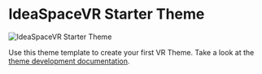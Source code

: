 # IdeaSpaceVR Starter Theme

![IdeaSpaceVR Starter Theme](theme-background.JPG)

Use this theme template to create your first VR Theme. Take a look at the <a href="https://www.ideaspacevr.org/documentation">theme development documentation</a>.
